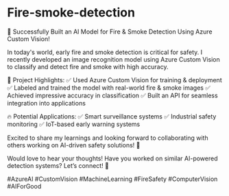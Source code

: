 # Fire-smoke-detection
🚀 Successfully Built an AI Model for Fire & Smoke Detection Using Azure Custom Vision!

In today's world, early fire and smoke detection is critical for safety. I recently developed an image recognition model using Azure Custom Vision to classify and detect fire and smoke with high accuracy.

🔹 Project Highlights:
✅ Used Azure Custom Vision for training & deployment
✅ Labeled and trained the model with real-world fire & smoke images
✅ Achieved impressive accuracy in classification
✅ Built an API for seamless integration into applications

🔥 Potential Applications:
✅ Smart surveillance systems
✅ Industrial safety monitoring
✅ IoT-based early warning systems

Excited to share my learnings and looking forward to collaborating with others working on AI-driven safety solutions! 🤝

Would love to hear your thoughts! Have you worked on similar AI-powered detection systems? Let’s connect! 🚀

#AzureAI #CustomVision #MachineLearning #FireSafety #ComputerVision #AIForGood
